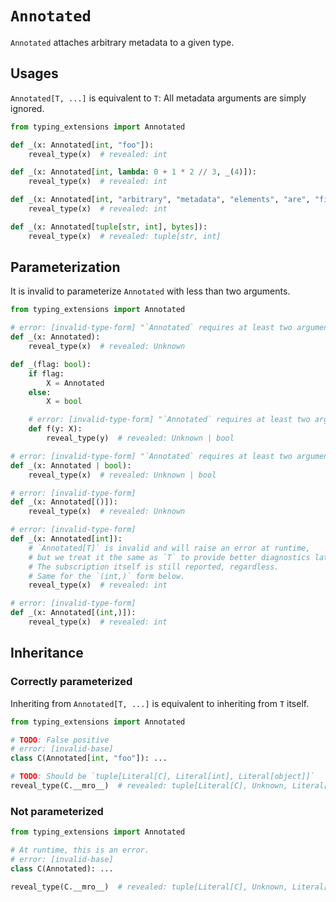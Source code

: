 # `Annotated`

`Annotated` attaches arbitrary metadata to a given type.

## Usages

`Annotated[T, ...]` is equivalent to `T`: All metadata arguments are simply ignored.

```py
from typing_extensions import Annotated

def _(x: Annotated[int, "foo"]):
    reveal_type(x)  # revealed: int

def _(x: Annotated[int, lambda: 0 + 1 * 2 // 3, _(4)]):
    reveal_type(x)  # revealed: int

def _(x: Annotated[int, "arbitrary", "metadata", "elements", "are", "fine"]):
    reveal_type(x)  # revealed: int

def _(x: Annotated[tuple[str, int], bytes]):
    reveal_type(x)  # revealed: tuple[str, int]
```

## Parameterization

It is invalid to parameterize `Annotated` with less than two arguments.

```py
from typing_extensions import Annotated

# error: [invalid-type-form] "`Annotated` requires at least two arguments when used in an annotation or type expression"
def _(x: Annotated):
    reveal_type(x)  # revealed: Unknown

def _(flag: bool):
    if flag:
        X = Annotated
    else:
        X = bool

    # error: [invalid-type-form] "`Annotated` requires at least two arguments when used in an annotation or type expression"
    def f(y: X):
        reveal_type(y)  # revealed: Unknown | bool

# error: [invalid-type-form] "`Annotated` requires at least two arguments when used in an annotation or type expression"
def _(x: Annotated | bool):
    reveal_type(x)  # revealed: Unknown | bool

# error: [invalid-type-form]
def _(x: Annotated[()]):
    reveal_type(x)  # revealed: Unknown

# error: [invalid-type-form]
def _(x: Annotated[int]):
    # `Annotated[T]` is invalid and will raise an error at runtime,
    # but we treat it the same as `T` to provide better diagnostics later on.
    # The subscription itself is still reported, regardless.
    # Same for the `(int,)` form below.
    reveal_type(x)  # revealed: int

# error: [invalid-type-form]
def _(x: Annotated[(int,)]):
    reveal_type(x)  # revealed: int
```

## Inheritance

### Correctly parameterized

Inheriting from `Annotated[T, ...]` is equivalent to inheriting from `T` itself.

```py
from typing_extensions import Annotated

# TODO: False positive
# error: [invalid-base]
class C(Annotated[int, "foo"]): ...

# TODO: Should be `tuple[Literal[C], Literal[int], Literal[object]]`
reveal_type(C.__mro__)  # revealed: tuple[Literal[C], Unknown, Literal[object]]
```

### Not parameterized

```py
from typing_extensions import Annotated

# At runtime, this is an error.
# error: [invalid-base]
class C(Annotated): ...

reveal_type(C.__mro__)  # revealed: tuple[Literal[C], Unknown, Literal[object]]
```

